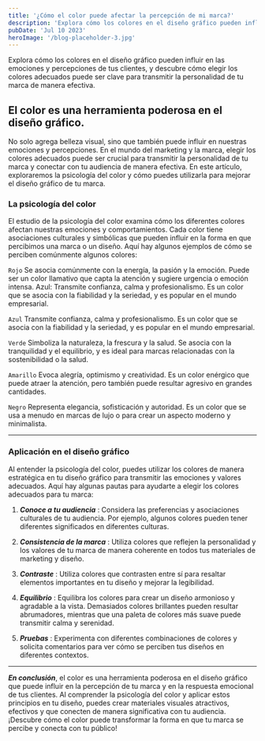 ```yaml
---
title: '¿Cómo el color puede afectar la percepción de mi marca?'
description: 'Explora cómo los colores en el diseño gráfico pueden influir en las emociones y percepciones de tus clientes, y descubre cómo elegir los colores adecuados puede ser clave para transmitir la personalidad de tu marca de manera efectiva.'
pubDate: 'Jul 10 2023'
heroImage: '/blog-placeholder-3.jpg'
---
```

Explora cómo los colores en el diseño gráfico pueden influir en las emociones y percepciones de tus clientes, y descubre cómo elegir los colores adecuados puede ser clave para transmitir la personalidad de tu marca de manera efectiva.
## El color es una herramienta poderosa en el diseño gráfico.
No solo agrega belleza visual, sino que también puede influir en nuestras emociones y percepciones. En el mundo del marketing y la marca, elegir los colores adecuados puede ser crucial para transmitir la personalidad de tu marca y conectar con tu audiencia de manera efectiva. En este artículo, exploraremos la psicología del color y cómo puedes utilizarla para mejorar el diseño gráfico de tu marca.

### La psicología del color
El estudio de la psicología del color examina cómo los diferentes colores afectan nuestras emociones y comportamientos. Cada color tiene asociaciones culturales y simbólicas que pueden influir en la forma en que percibimos una marca o un diseño. Aquí hay algunos ejemplos de cómo se perciben comúnmente algunos colores:

`Rojo` Se asocia comúnmente con la energía, la pasión y la emoción. Puede ser un color llamativo que capta la atención y sugiere urgencia o emoción intensa.
Azul: Transmite confianza, calma y profesionalismo. Es un color que se asocia con la fiabilidad y la seriedad, y es popular en el mundo empresarial.

`Azul` Transmite confianza, calma y profesionalismo. Es un color que se asocia con la fiabilidad y la seriedad, y es popular en el mundo empresarial.

`Verde` Simboliza la naturaleza, la frescura y la salud. Se asocia con la tranquilidad y el equilibrio, y es ideal para marcas relacionadas con la sostenibilidad o la salud.

`Amarillo` Evoca alegría, optimismo y creatividad. Es un color enérgico que puede atraer la atención, pero también puede resultar agresivo en grandes cantidades.

`Negro` Representa elegancia, sofisticación y autoridad. Es un color que se usa a menudo en marcas de lujo o para crear un aspecto moderno y minimalista.

---
### Aplicación en el diseño gráfico
Al entender la psicología del color, puedes utilizar los colores de manera estratégica en tu diseño gráfico para transmitir las emociones y valores adecuados. Aquí hay algunas pautas para ayudarte a elegir los colores adecuados para tu marca:

1. ***Conoce a tu audiencia*** : Considera las preferencias y asociaciones culturales de tu audiencia. Por ejemplo, algunos colores pueden tener diferentes significados en diferentes culturas.

2. ***Consistencia de la marca*** : Utiliza colores que reflejen la personalidad y los valores de tu marca de manera coherente en todos tus materiales de marketing y diseño.

3. ***Contraste*** : Utiliza colores que contrasten entre sí para resaltar elementos importantes en tu diseño y mejorar la legibilidad.

4. ***Equilibrio*** : Equilibra los colores para crear un diseño armonioso y agradable a la vista. Demasiados colores brillantes pueden resultar abrumadores, mientras que una paleta de colores más suave puede transmitir calma y serenidad.

5. ***Pruebas*** : Experimenta con diferentes combinaciones de colores y solicita comentarios para ver cómo se perciben tus diseños en diferentes contextos.

---

***En conclusión***, el color es una herramienta poderosa en el diseño gráfico que puede influir en la percepción de tu marca y en la respuesta emocional de tus clientes. Al comprender la psicología del color y aplicar estos principios en tu diseño, puedes crear materiales visuales atractivos, efectivos y que conecten de manera significativa con tu audiencia. ¡Descubre cómo el color puede transformar la forma en que tu marca se percibe y conecta con tu público!